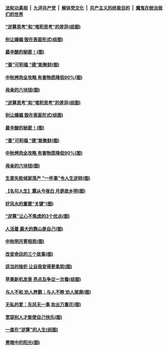 ####  [法轮功真相](../../../../basic/blob/master/README.md?t=09140526) &nbsp;|&nbsp; [九评共产党](../../../../9ping.md/blob/master/README.md?t=09140526) &nbsp;|&nbsp; [解体党文化](../../../../jtdwh.md/blob/master/README.md?t=09140526)  &nbsp;|&nbsp; [共产主义的终极目的](../../../../gczydzjmd.md/blob/master/README.md?t=09140526) &nbsp;|&nbsp; [魔鬼在统治我们的世界](../../../../mgztzwmdsj.md/blob/master/README.md?t=09140526) 

#### [“逆算思考”和“堆积思考”的差异(组图)](../pages/p8/907229.md?t=09140526) 

#### [别让婚姻 毁在表面形式(组图)](../pages/p8/907118.md?t=09140526) 

#### [最辛酸的秘密！(图)](../pages/p8/906327.md?t=09140526) 

#### [“善”可积福 “德”能聚财(图)](../pages/p8/906906.md?t=09140526) 

#### [中秋烤肉全攻略 有害物质降低90%(图)](../pages/p8/907227.md?t=09140526) 

#### [母亲的六块钱(图)](../pages/p8/907107.md?t=09140526) 

#### [“逆算思考”和“堆积思考”的差异(组图)](../pages/p8/907229.md?t=09140526) 

#### [别让婚姻 毁在表面形式(组图)](../pages/p8/907118.md?t=09140526) 

#### [最辛酸的秘密！(图)](../pages/p8/906327.md?t=09140526) 

#### [“善”可积福 “德”能聚财(图)](../pages/p8/906906.md?t=09140526) 

#### [中秋烤肉全攻略 有害物质降低90%(图)](../pages/p8/907227.md?t=09140526) 

#### [母亲的六块钱(图)](../pages/p8/907107.md?t=09140526) 

#### [生意失败倾家荡产 “一件事”令人生逆转(图)](../pages/p8/907101.md?t=09140526) 

#### [【名句人生】露从今夜白 月是故乡明(图)](../pages/p8/906558.md?t=09140526) 

#### [好风水的重要“关键”(图)](../pages/p8/907087.md?t=09140526) 

#### [“逆算”让心不焦虑的3个优点(图)](../pages/p8/907070.md?t=09140526) 

#### [人活着 最大的靠山是自己(图)](../pages/p8/906329.md?t=09140526) 

#### [中秋明月寄相思(图)](../pages/p8/906932.md?t=09140526) 

#### [改变命运的三个故事(图)](../pages/p8/906257.md?t=09140526) 

#### [适当的挫折 让自我变得更柔软(图)](../pages/p8/906984.md?t=09140526) 

#### [苹果新机发表 亮点及争议一次看(组图)](../pages/p8/906967.md?t=09140526) 

#### [与人不和 劝人养鹅；与人不睦 劝人架屋(图)](../pages/p8/906905.md?t=09140526) 

#### [无私的爱：东风无一事 妆出万重花(图)](../pages/p8/906862.md?t=09140526) 

#### [宽容别人才能使自己快乐(图)](../pages/p8/906553.md?t=09140526) 

#### [一直在“逆算”的人生(组图)](../pages/p8/906796.md?t=09140526) 

#### [黑暗中的阳光(图)](../pages/p8/904616.md?t=09140526) 


